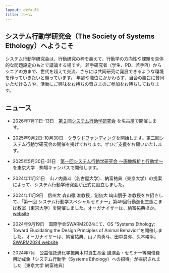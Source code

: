 ```yaml
---
layout: default
title: ホーム
---
```


## システム行動学研究会（The Society of Systems Ethology）へようこそ
システム行動学研究会は、行動研究の枠を超えて、行動学の方向性や課題を具体的な問題設定のもとで議論する場です。
若手研究者（学生、PD、若手PI）からシニアの方まで、世代を超えて交流、さらには共同研究に発展できるような環境を作っていきたいと願っています。
年齢や職位にかかわらず、当会の趣旨に賛同いただける方や、活動にご興味をお持ちの皆さまのご参加をお待ちしております。

## ニュース
- 2026年7月11日-13日　[第２回システム行動学研究会](/event_02/conference02_home.md)  を名古屋で開催します。

- 2025年9月2日-10月30日　[クラウドファンディング](/news/crowdfounding_2025.md)を開始します。第二回システム行動学研究会の開催を掲げております。ぜひご支援をお願いいたします。

- 2025年5月30日-31日　[第一回システム行動学研究会 〜画像解析と行動学〜](/event_01/conference01_home.md)  を東京大学　駒場キャンパスで開催します。
  
- 2024年11月21日　山ノ内勇斗（名古屋大学）、納富祐典（東京大学）の提案によって、システム行動学研究会が正式に設立しました。

- 2024年11月9日　信州大 森山徹 准教授，創価大 﨑山朋子 准教授をお招きして、「第一回 システム行動学スペシャルセミナー」第49回行動進化生態こまば教室（東京大学）を開催しました。オーガナイザーは、納富祐典ほか。
 <a href="https://sites.google.com/site/komabaecoevo/past_seminor/%E7%AC%AC49%E5%9B%9E-%E7%AC%AC%E4%B8%80%E5%9B%9E-%E3%82%B7%E3%82%B9%E3%83%86%E3%83%A0%E8%A1%8C%E5%8B%95%E5%AD%A6%E3%82%B9%E3%83%9A%E3%82%B7%E3%83%A3%E3%83%AB%E3%82%BB%E3%83%9F%E3%83%8A%E3%83%BC?authuser=0" target="_blank" rel="noopener noreferrer">website</a>

- 2024年9月19日　国際学会SWARM2024にて、OS “Systems Ethology: Toward Elucidating the Design Principles of Animal Behavior”を開催しました。オーガナイザーは、納富祐典、山ノ内勇斗、田中良弥、久本峻平。
<a href="https://www.swarm-systems.org/swarm2024/organized-sessions#h.emxq8numwflp" target="_blank" rel="noopener noreferrer">SWARM2024 website</a>

- 2024年7月　公益信託進化学振興木村資生基金 講演会・セミナー等開催費用助成金「システム行動学（Systems Ethology）への招待」が採択されました（東京大学 納富祐典）
